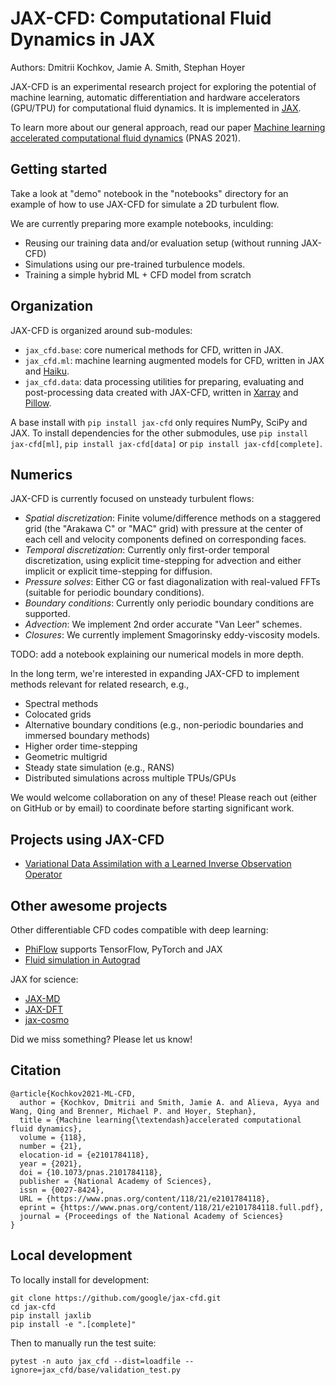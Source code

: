 # JAX-CFD: Computational Fluid Dynamics in JAX

Authors: Dmitrii Kochkov, Jamie A. Smith, Stephan Hoyer

JAX-CFD is an experimental research project for exploring the potential of
machine learning, automatic differentiation and hardware accelerators (GPU/TPU)
for computational fluid dynamics. It is implemented in
[JAX](https://github.com/google/jax).

To learn more about our general approach, read our paper [Machine learning accelerated computational fluid dynamics](https://www.pnas.org/content/118/21/e2101784118)
(PNAS 2021).

## Getting started

Take a look at "demo" notebook in the "notebooks" directory for an example of
how to use JAX-CFD for simulate a 2D turbulent flow.

We are currently preparing more example notebooks, inculding:

- Reusing our training data and/or evaluation setup (without running JAX-CFD)
- Simulations using our pre-trained turbulence models.
- Training a simple hybrid ML + CFD model from scratch

## Organization

JAX-CFD is organized around sub-modules:

- `jax_cfd.base`: core numerical methods for CFD, written in JAX.
- `jax_cfd.ml`: machine learning augmented models for CFD,
  written in JAX and [Haiku](https://dm-haiku.readthedocs.io/en/latest/).
- `jax_cfd.data`: data processing utilities for preparing, evaluating and
  post-processing data created with JAX-CFD, written in
  [Xarray](http://xarray.pydata.org/) and
  [Pillow](https://pillow.readthedocs.io/).

A base install with `pip install jax-cfd` only requires NumPy, SciPy and JAX.
To install dependencies for the other submodules, use `pip install jax-cfd[ml]`,
`pip install jax-cfd[data]` or `pip install jax-cfd[complete]`.

## Numerics

JAX-CFD is currently focused on unsteady turbulent flows:

- *Spatial discretization*: Finite volume/difference methods on a staggered
  grid (the "Arakawa C" or "MAC" grid) with pressure at the center of each cell
  and velocity components defined on corresponding faces.
- *Temporal discretization*: Currently only first-order temporal
  discretization, using explicit time-stepping for advection and either implicit
  or explicit time-stepping for diffusion.
- *Pressure solves*: Either CG or fast diagonalization with real-valued FFTs
  (suitable for periodic boundary conditions).
- *Boundary conditions*: Currently only periodic boundary conditions are
  supported.
- *Advection*: We implement 2nd order accurate "Van Leer" schemes.
- *Closures*: We currently implement Smagorinsky eddy-viscosity models.

TODO: add a notebook explaining our numerical models in more depth.

In the long term, we're interested in expanding JAX-CFD to implement methods
relevant for related research, e.g.,

- Spectral methods
- Colocated grids
- Alternative boundary conditions (e.g., non-periodic boundaries and immersed
  boundary methods)
- Higher order time-stepping
- Geometric multigrid
- Steady state simulation (e.g., RANS)
- Distributed simulations across multiple TPUs/GPUs

We would welcome collaboration on any of these! Please reach out (either on
GitHub or by email) to coordinate before starting significant work.

## Projects using JAX-CFD

- [Variational Data Assimilation with a Learned Inverse Observation Operator](https://github.com/googleinterns/invobs-data-assimilation)

## Other awesome projects

Other differentiable CFD codes compatible with deep learning:

- [PhiFlow](https://github.com/tum-pbs/PhiFlow/) supports TensorFlow, PyTorch and JAX
- [Fluid simulation in Autograd](https://github.com/HIPS/autograd#end-to-end-examples)

JAX for science:

- [JAX-MD](https://github.com/google/jax-md)
- [JAX-DFT](https://github.com/google-research/google-research/tree/master/jax_dft)
- [jax-cosmo](https://github.com/DifferentiableUniverseInitiative/jax_cosmo)

Did we miss something? Please let us know!

## Citation

```
@article{Kochkov2021-ML-CFD,
  author = {Kochkov, Dmitrii and Smith, Jamie A. and Alieva, Ayya and Wang, Qing and Brenner, Michael P. and Hoyer, Stephan},
  title = {Machine learning{\textendash}accelerated computational fluid dynamics},
  volume = {118},
  number = {21},
  elocation-id = {e2101784118},
  year = {2021},
  doi = {10.1073/pnas.2101784118},
  publisher = {National Academy of Sciences},
  issn = {0027-8424},
  URL = {https://www.pnas.org/content/118/21/e2101784118},
  eprint = {https://www.pnas.org/content/118/21/e2101784118.full.pdf},
  journal = {Proceedings of the National Academy of Sciences}
}

```

## Local development

To locally install for development:
```
git clone https://github.com/google/jax-cfd.git
cd jax-cfd
pip install jaxlib
pip install -e ".[complete]"
```

Then to manually run the test suite:
```
pytest -n auto jax_cfd --dist=loadfile --ignore=jax_cfd/base/validation_test.py
```
